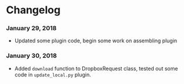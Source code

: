 # Changelog

### January 29, 2018
* Updated some plugin code, begin some work on assembling plugin

### January 30, 2018
* Added `download` function to DropboxRequest class, tested out some code in `update_local.py` plugin.

